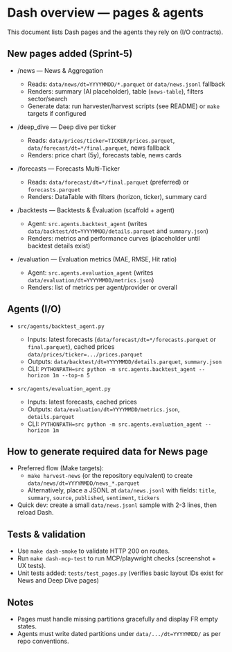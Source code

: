 # Dash overview — pages & agents

This document lists Dash pages and the agents they rely on (I/O contracts).

## New pages added (Sprint-5)
- /news — News & Aggregation
  - Reads: `data/news/dt=YYYYMMDD/*.parquet` or `data/news.jsonl` fallback
  - Renders: summary (AI placeholder), table (`news-table`), filters sector/search
  - Generate data: run harvester/harvest scripts (see README) or `make` targets if configured

- /deep_dive — Deep dive per ticker
  - Reads: `data/prices/ticker=TICKER/prices.parquet`, `data/forecast/dt=*/final.parquet`, news fallback
  - Renders: price chart (5y), forecasts table, news cards

- /forecasts — Forecasts Multi-Ticker
  - Reads: `data/forecast/dt=*/final.parquet` (preferred) or `forecasts.parquet`
  - Renders: DataTable with filters (horizon, ticker), summary card

- /backtests — Backtests & Évaluation (scaffold + agent)
  - Agent: `src.agents.backtest_agent` (writes `data/backtest/dt=YYYYMMDD/details.parquet` and `summary.json`)
  - Renders: metrics and performance curves (placeholder until backtest details exist)

- /evaluation — Evaluation metrics (MAE, RMSE, Hit ratio)
  - Agent: `src.agents.evaluation_agent` (writes `data/evaluation/dt=YYYYMMDD/metrics.json`)
  - Renders: list of metrics per agent/provider or overall

## Agents (I/O)
- `src/agents/backtest_agent.py`
  - Inputs: latest forecasts (`data/forecast/dt=*/forecasts.parquet` or `final.parquet`), cached prices `data/prices/ticker=.../prices.parquet`
  - Outputs: `data/backtest/dt=YYYYMMDD/details.parquet`, `summary.json`
  - CLI: `PYTHONPATH=src python -m src.agents.backtest_agent --horizon 1m --top-n 5`

- `src/agents/evaluation_agent.py`
  - Inputs: latest forecasts, cached prices
  - Outputs: `data/evaluation/dt=YYYYMMDD/metrics.json`, `details.parquet`
  - CLI: `PYTHONPATH=src python -m src.agents.evaluation_agent --horizon 1m`

## How to generate required data for News page
- Preferred flow (Make targets):
  - `make harvest-news` (or the repository equivalent) to create `data/news/dt=YYYYMMDD/news_*.parquet`
  - Alternatively, place a JSONL at `data/news.jsonl` with fields: `title`, `summary`, `source`, `published`, `sentiment`, `tickers`
- Quick dev: create a small `data/news.jsonl` sample with 2-3 lines, then reload Dash.

## Tests & validation
- Use `make dash-smoke` to validate HTTP 200 on routes.
- Run `make dash-mcp-test` to run MCP/playwright checks (screenshot + UX tests).
- Unit tests added: `tests/test_pages.py` (verifies basic layout IDs exist for News and Deep Dive pages)

## Notes
- Pages must handle missing partitions gracefully and display FR empty states.
- Agents must write dated partitions under `data/.../dt=YYYYMMDD/` as per repo conventions.
